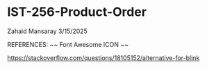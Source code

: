 # IST-256-Product-Order

Zahaid Mansaray
3/15/2025

REFERENCES:
~~ Font Awesome ICON ~~

https://stackoverflow.com/questions/18105152/alternative-for-blink
